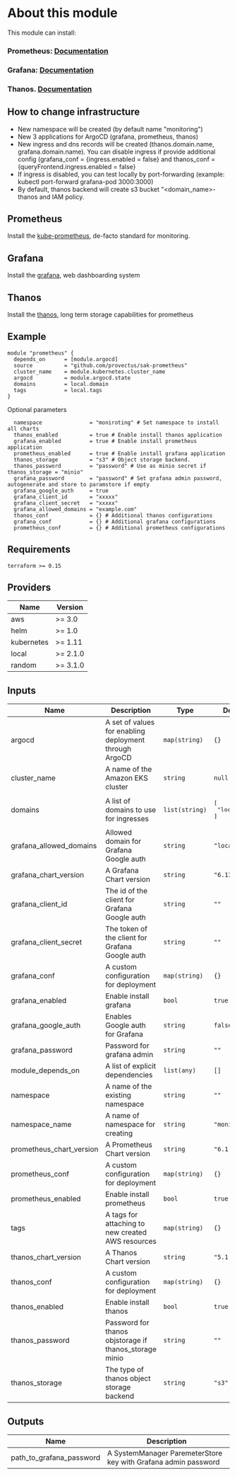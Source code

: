 # About this module

This module can install:
### Prometheus: [Documentation](https://prometheus.io/docs/introduction/overview/)  
### Grafana: [Documentation](https://grafana.com/docs/)  
### Thanos. [Documentation](https://thanos.io/tip/thanos/getting-started.md/)  

## How to change infrastructure

 * New namespace will be created (by default name "monitoring")
 * New 3 applications for ArgoCD (grafana, prometheus, thanos)
 * New ingress and dns records will be created (thanos.domain.name, grafana.domain.name). You can disable ingress if provide additional config (grafana_conf = {ingress.enabled = false} and thanos_conf = {queryFrontend.ingress.enabled = false}
 * If ingress is disabled, you can test locally by port-forwarding (example: kubectl port-forward grafana-pod 3000:3000)
 * By default, thanos backend will create s3 bucket "<domain_name>-thanos and IAM policy.
## Prometheus
Install the [kube-prometheus](https://github.com/bitnami/charts/tree/master/bitnami/kube-prometheus), de-facto standard for monitoring.
## Grafana
Install the [grafana](https://github.com/grafana/helm-charts/tree/main/charts/grafana), web dashboarding system
## Thanos
Install the [thanos](https://github.com/bitnami/charts/tree/master/bitnami/thanos), long term storage capabilities for prometheus
## Example
``` hcl
module "prometheus" {
  depends_on      = [module.argocd]
  source          = "github.com/provectus/sak-prometheus"
  cluster_name    = module.kubernetes.cluster_name
  argocd          = module.argocd.state
  domains         = local.domain
  tags            = local.tags
}
```

Optional parameters
```
  namespace               = "moniroting" # Set namespace to install all charts
  thanos_enabled          = true # Enable install thanos application
  grafana_enabled         = true # Enable install prometheus application
  prometheus_enabled      = true # Enable install grafana application
  thanos_storage          = "s3" # Object storage backend.
  thanos_password         = "password" # Use as minio secret if thanos_storage = "minio"
  grafana_password        = "password" # Set grafana admin password, autogenerate and store to paramstore if empty
  grafana_google_auth     = true
  grafana_client_id       = "xxxxx"
  grafana_client_secret   = "xxxxx"
  grafana_allowed_domains = "example.com"
  thanos_conf             = {} # Additional thanos configurations
  grafana_conf            = {} # Additional grafana configurations
  prometheus_conf         = {} # Additional prometheus configurations
```

## Requirements

```
terraform >= 0.15
 ```

## Providers

| Name | Version |
|------|---------|
| aws | >= 3.0 |
| helm | >= 1.0 |
| kubernetes | >= 1.11 |
| local | >= 2.1.0 |
| random | >= 3.1.0 |

## Inputs

| Name | Description | Type | Default | Required |
|------|-------------|------|---------|:--------:|
| argocd | A set of values for enabling deployment through ArgoCD | `map(string)` | `{}` | no |
| cluster\_name | A name of the Amazon EKS cluster | `string` | `null` | no |
| domains | A list of domains to use for ingresses | `list(string)` | <pre>[<br>  "local"<br>]</pre> | no |
| grafana\_allowed\_domains | Allowed domain for Grafana Google auth | `string` | `"local"` | no |
| grafana\_chart\_version | A Grafana Chart version | `string` | `"6.13.9"` | no |
| grafana\_client\_id | The id of the client for Grafana Google auth | `string` | `""` | no |
| grafana\_client\_secret | The token of the client for Grafana Google auth | `string` | `""` | no |
| grafana\_conf | A custom configuration for deployment | `map(string)` | `{}` | no |
| grafana\_enabled | Enable install grafana | `bool` | `true` | no |
| grafana\_google\_auth | Enables Google auth for Grafana | `string` | `false` | no |
| grafana\_password | Password for grafana admin | `string` | `""` | no |
| module\_depends\_on | A list of explicit dependencies | `list(any)` | `[]` | no |
| namespace | A name of the existing namespace | `string` | `""` | no |
| namespace\_name | A name of namespace for creating | `string` | `"monitoring"` | no |
| prometheus\_chart\_version | A Prometheus Chart version | `string` | `"6.1.1"` | no |
| prometheus\_conf | A custom configuration for deployment | `map(string)` | `{}` | no |
| prometheus\_enabled | Enable install prometheus | `bool` | `true` | no |
| tags | A tags for attaching to new created AWS resources | `map(string)` | `{}` | no |
| thanos\_chart\_version | A Thanos Chart version | `string` | `"5.1.0"` | no |
| thanos\_conf | A custom configuration for deployment | `map(string)` | `{}` | no |
| thanos\_enabled | Enable install thanos | `bool` | `true` | no |
| thanos\_password | Password for thanos objstorage if thanos\_storage minio | `string` | `""` | no |
| thanos\_storage | The type of thanos object storage backend | `string` | `"s3"` | no |

## Outputs

| Name | Description |
|------|-------------|
| path\_to\_grafana\_password | A SystemManager ParemeterStore key with Grafana admin password |
